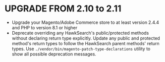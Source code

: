 # UPGRADE FROM 2.10 to 2.11

- Upgrade your Magento/Adobe Commerce store to at least version 2.4.4 and PHP to version 8.1 or higher
- Deprecate overriding any HawkSearch's public/protected methods without declaring return type explicitly. 
  Update any public and protected method's return types to follow the HawkSearch parent methods' return types. 
  Use `./vendor/bin/magento-patch-type-declarations` utility to show all possible deprecation messages.
